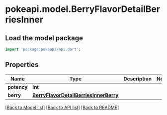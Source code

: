 # pokeapi.model.BerryFlavorDetailBerriesInner

## Load the model package
```dart
import 'package:pokeapi/api.dart';
```

## Properties
Name | Type | Description | Notes
------------ | ------------- | ------------- | -------------
**potency** | **int** |  | 
**berry** | [**BerryFlavorDetailBerriesInnerBerry**](BerryFlavorDetailBerriesInnerBerry.md) |  | 

[[Back to Model list]](../README.md#documentation-for-models) [[Back to API list]](../README.md#documentation-for-api-endpoints) [[Back to README]](../README.md)


